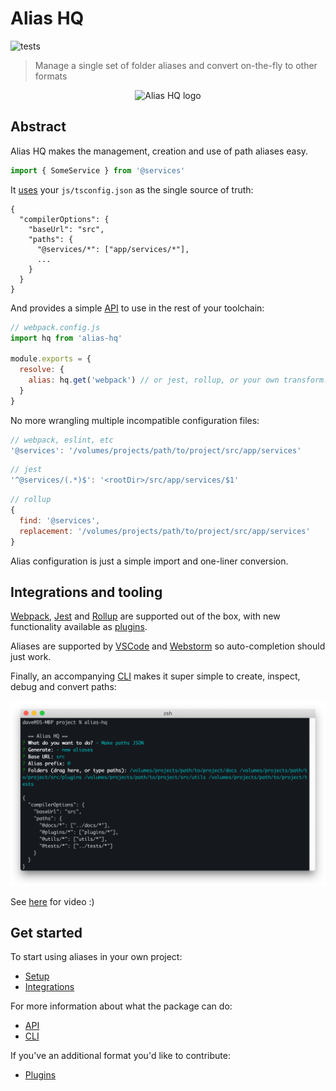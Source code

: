 # Alias HQ 

![tests](https://github.com/davestewart/alias-hq/workflows/tests/badge.svg)

> Manage a single set of folder aliases and convert on-the-fly to other formats

<p align="center">
  <img src="https://raw.githubusercontent.com/davestewart/alias-hq/master/docs/assets/logo.png" alt="Alias HQ logo">
</p>

## Abstract

Alias HQ makes the management, creation and use of path aliases easy.

```js
import { SomeService } from '@services'
```

It [uses](./docs/setup.md) your `js/tsconfig.json` as the single source of truth:

```text
{
  "compilerOptions": {
    "baseUrl": "src",
    "paths": {
      "@services/*": ["app/services/*"],
      ...
    }
  }
}
```

And provides a simple [API](docs/api.md) to use in the rest of your toolchain:

```js
// webpack.config.js
import hq from 'alias-hq'

module.exports = {
  resolve: {
    alias: hq.get('webpack') // or jest, rollup, or your own transform...
  }
}
```

No more wrangling multiple incompatible configuration files:

```js
// webpack, eslint, etc
'@services': '/volumes/projects/path/to/project/src/app/services'
```
```js
// jest
'^@services/(.*)$': '<rootDir>/src/app/services/$1'
```
```js
// rollup
{
  find: '@services',
  replacement: '/volumes/projects/path/to/project/src/app/services'
}
```

Alias configuration is just a simple import and one-liner conversion.

## Integrations and tooling

[Webpack](docs/integrations.md#webpack), [Jest](docs/integrations.md#jest) and [Rollup](docs/integrations.md#rollup) are supported out of the box, with new functionality available as [plugins](docs/plugins.md).

Aliases are supported by [VSCode](docs/integrations.md#vs-code) and [Webstorm](docs/integrations.md#webstorm) so auto-completion should just work.

Finally, an accompanying [CLI](docs/cli.md) makes it super simple to create, inspect, debug and convert paths:

![cli](docs/assets/cli.png)

See [here](https://twitter.com/i/status/1298592287266611205) for video :)

## Get started

To start using aliases in your own project:

- [Setup](docs/setup.md)
- [Integrations](docs/integrations.md)

For more information about what the package can do:

- [API](docs/api.md)
- [CLI](docs/cli.md)

If you've an additional format you'd like to contribute:

- [Plugins](docs/plugins.md)



